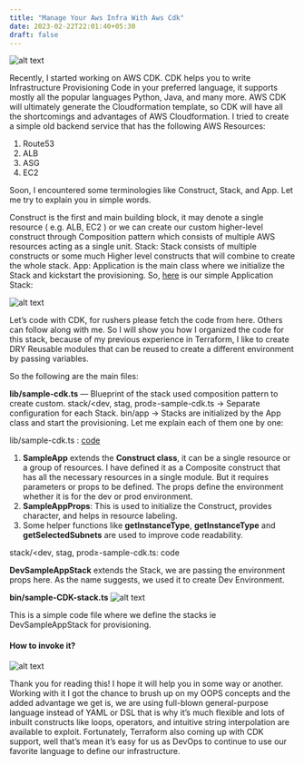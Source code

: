 ```yaml
---
title: "Manage Your Aws Infra With Aws Cdk"
date: 2023-02-22T22:01:40+05:30
draft: false
---
```


![alt text](/images/aws-cdk.webp "Title")

Recently, I started working on AWS CDK. CDK helps you to write Infrastructure Provisioning Code in your preferred language, it supports mostly all the popular languages Python, Java, and many more. AWS CDK will ultimately generate the Cloudformation template, so CDK will have all the shortcomings and advantages of AWS Cloudformation. I tried to create a simple old backend service that has the following AWS Resources:

1. Route53
2. ALB
3. ASG
4. EC2

Soon, I encountered some terminologies like Construct, Stack, and App. Let me try to explain you in simple words.

Construct is the first and main building block, it may denote a single resource ( e.g. ALB, EC2 ) or we can create our custom higher-level construct through Composition pattern which consists of multiple AWS resources acting as a single unit.
Stack: Stack consists of multiple constructs or some much Higher level constructs that will combine to create the whole stack.
App: Application is the main class where we initialize the Stack and kickstart the provisioning.
So, [here](https://github.com/iamvishnuavenu/sample-cdk-stack) is our simple Application Stack:

![alt text](/images/aws-cdk-2.webp "Overview")

Let’s code with CDK, for rushers please fetch the code from here.
Others can follow along with me. So I will show you how I organized the code for this stack, because of my previous experience in Terraform, I like to create DRY Reusable modules that can be reused to create a different environment by passing variables.

So the following are the main files:

**lib/sample-cdk.ts** — Blueprint of the stack used composition pattern to create custom.
stack/<dev, stag, prod≥-sample-cdk.ts → Separate configuration for each Stack.
bin/app → Stacks are initialized by the App class and start the provisioning.
Let me explain each of them one by one:

lib/sample-cdk.ts : [code](https://github.com/iamvishnuavenu/sample-cdk-stack/tree/main/lib)

1. **SampleApp** extends the **Construct class**, it can be a single resource or a group of resources. I have defined it as a Composite construct that has all the necessary resources in a single module. But it requires parameters or props to be defined. The props define the environment whether it is for the dev or prod environment.
2. **SampleAppProps**: This is used to initialize the Construct, provides character, and helps in resource labeling.
3. Some helper functions like **getInstanceType**, **getInstanceType** and **getSelectedSubnets** are used to improve code readability.

stack/<dev, stag, prod≥-sample-cdk.ts: code

**DevSampleAppStack** extends the Stack, we are passing the environment props here. As the name suggests, we used it to create Dev Environment.

**bin/sample-CDK-stack.ts**
![alt text](/images/aws-cdk-3.webp "Final component")

This is a simple code file where we define the stacks ie DevSampleAppStack for provisioning.

#### How to invoke it?
![alt text](/images/aws-cdk-4.webp "cmd")

Thank you for reading this! I hope it will help you in some way or another. Working with it I got the chance to brush up on my OOPS concepts and the added advantage we get is, we are using full-blown general-purpose language instead of YAML or DSL that is why it’s much flexible and lots of inbuilt constructs like loops, operators, and intuitive string interpolation are available to exploit. Fortunately, Terraform also coming up with CDK support, well that’s mean it’s easy for us as DevOps to continue to use our favorite language to define our infrastructure.